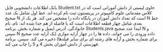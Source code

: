 بانک اطلاعات دانشجویی فایل Student.txt حاوی لیستی از دانش آموزانی است که در کلاس مقدماتی علوم کامپیوتر در پرینستون ثبت نام کرده اند. خط اول شامل یک عدد صحیح N است که تعداد دانش آموزان در پایگاه داده را مشخص می کند. هر یک از N خط بعدی شامل چهار قطعه اطلاعات است که با فاصله از هم جدا شده اند: نام، نام خانوادگی، آدرس ایمیل و شماره بخش. برنامه Students.java ابتدا عدد صحیح N و سپس N داده ورودی را می خواند، داده ها را در چهار آرایه موازی (یک آرایه عدد صحیح برای شماره بخش و آرایه های رشته ای برای سایر فیلدها) ذخیره می کند. سپس، برنامه فهرستی از دانش آموزان بخش 4 و 5 را چاپ می کند.